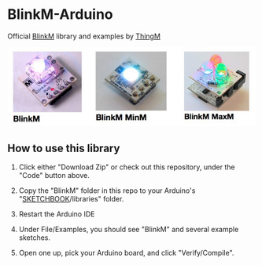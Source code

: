 BlinkM-Arduino
==============

Official [BlinkM](https://blinkm.thingm.com/) library and examples by [ThingM](https://thingm.com/)

![BlinkM Family](docs/blinkm_imgs.jpg)


## How to use this library

1. Click either "Download Zip" or check out this repository, under the "Code" button above.

2. Copy the "BlinkM" folder in this repo to your Arduino's "[SKETCHBOOK](https://support.arduino.cc/hc/en-us/articles/4412950938514-Open-the-Sketchbook)/libraries" folder.

3. Restart the Arduino IDE

4. Under File/Examples, you should see "BlinkM" and several example sketches.

5. Open one up, pick your Arduino board, and click "Verify/Compile".
